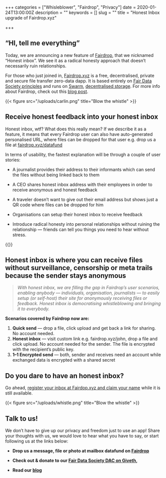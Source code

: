 +++
categories = ["Whisleblower", "Fairdrop", "Privacy"]
date = 2020-01-24T13:00:00Z
description = ""
keywords = []
slug = ""
title = "Honest Inbox upgrade of Fairdrop.xyz"

+++
## “HI, tell me everything”

Today, we are announcing a new feature of [Fairdrop](https://fairdrop.xyz/), that we nicknamed “Honest inbox”. We see it as a radical honesty approach that doesn’t necessarily ruin relationships.

For those who just joined in, [Fairdrop.xyz](https://fairdrop.xyz/) is a free, decentralised, private and secure file transfer zero-data dapp. It is based entirely on [Fair Data Society principles](https://principles.fairdatasociety.org) and runs on [Swarm](https://swarm.ethereum.org/), [decentralised storage](https://swarm.ethereum.org/). For more info about Fairdrop, check out this [blog post](https://medium.com/fair-data-society/fairdrop-secure-private-unstoppable-file-transfer-for-the-free-world-7200f948bb32).


{{< figure src="/uploads/carlin.png" title="Blow the whistle" >}}

## **Receive honest feedback into your honest inbox**

Honest inbox, wtf? What does this really mean? If we describe it as a feature, it means that every Fairdrop user can also have auto-generated personalised URL, where files can be dropped for that user e.g. drop us a file at [fairdrop.xyz/datafund](https://fairdrop.xyz/datafund)

In terms of usability, the fastest explanation will be through a couple of user stories:

* A journalist provides their address to their informants which can send the files without being linked back to them

* A CEO shares honest inbox address with their employees in order to receive anonymous and honest feedback

* A traveler doesn’t want to give out their email address but shows just a QR code where files can be dropped for him

* Organisations can setup their honest inbox to receive feedback

* Introduce radical honesty into personal relationships without ruining the relationship — friends can tell you things you need to hear without stress.

{{<youtube yO8OK3QBMOs>}}

## Honest inbox is where you can receive files without surveillance, censorship or meta trails because the sender stays anonymous
> *With honest inbox, we are filling the gap in Fairdrop’s user scenarios, enabling anybody — individuals, organisation, journalists — to easily setup (or self-host) their site for anonymously receiving files or feedback. Honest inbox is democratising whistleblowing and bringing it to everybody.*

**Scenarios covered by Fairdrop now are:**
1. **Quick send** — drop a file, click upload and get back a link for sharing. No account needed.
2. **Honest inbox** — visit custom link e.g. fairdrop.xyz/john, drop a file and click upload. No account needed for the sender. The file is encrypted with the recipient’s public key.
3. **1–1 Encrypted send** — both, sender and receives need an account while exchanged data is encrypted with a shared secret

## Do you dare to have an honest inbox?

Go ahead, [register your inbox at Fairdop.xyz and claim your name](https://fairdrop.xyz/) while it is still available.

{{< figure src="/uploads/whistle.png" title="Blow the whistle" >}}

## Talk to us!

We don’t have to give up our privacy and freedom just to use an app! Share your thoughts with us, we would love to hear what you have to say, or start following us at the links below:

* **Drop us a message, file or photo at mailbox datafund on [Fairdrop](https://fairdrop.xyz/datafund)**

* **Check out & donate to our [Fair Data Society DAC on Giveth](https://beta.giveth.io/dacs/5c34b2e746d9c67925654070),**

* **Read our [blog](https://blog.fairdatasociety.org/)**


